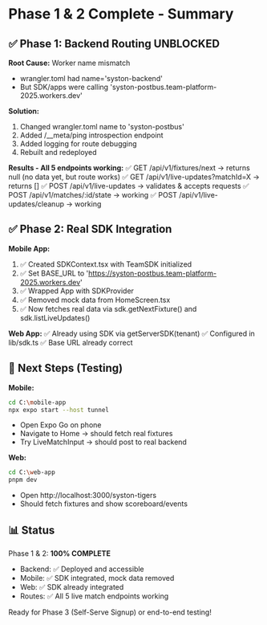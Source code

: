 # Phase 1 & 2 Complete - Summary

## ✅ Phase 1: Backend Routing UNBLOCKED

**Root Cause:** Worker name mismatch
- wrangler.toml had name='syston-backend' 
- But SDK/apps were calling 'syston-postbus.team-platform-2025.workers.dev'

**Solution:**
1. Changed wrangler.toml name to 'syston-postbus'
2. Added /__meta/ping introspection endpoint
3. Added logging for route debugging
4. Rebuilt and redeployed

**Results - All 5 endpoints working:**
✅ GET /api/v1/fixtures/next → returns null (no data yet, but route works)
✅ GET /api/v1/live-updates?matchId=X → returns []
✅ POST /api/v1/live-updates → validates & accepts requests
✅ POST /api/v1/matches/:id/state → working
✅ POST /api/v1/live-updates/cleanup → working

## ✅ Phase 2: Real SDK Integration

**Mobile App:**
1. ✅ Created SDKContext.tsx with TeamSDK initialized
2. ✅ Set BASE_URL to 'https://syston-postbus.team-platform-2025.workers.dev'
3. ✅ Wrapped App with SDKProvider
4. ✅ Removed mock data from HomeScreen.tsx
5. ✅ Now fetches real data via sdk.getNextFixture() and sdk.listLiveUpdates()

**Web App:**
✅ Already using SDK via getServerSDK(tenant)
✅ Configured in lib/sdk.ts
✅ Base URL already correct

## 🧪 Next Steps (Testing)

**Mobile:**
```bash
cd C:\mobile-app
npx expo start --host tunnel
```
- Open Expo Go on phone
- Navigate to Home → should fetch real fixtures
- Try LiveMatchInput → should post to real backend

**Web:**
```bash
cd C:\web-app
pnpm dev
```
- Open http://localhost:3000/syston-tigers
- Should fetch fixtures and show scoreboard/events

## 📊 Status

Phase 1 & 2: **100% COMPLETE**
- Backend: ✅ Deployed and accessible
- Mobile: ✅ SDK integrated, mock data removed
- Web: ✅ SDK already integrated
- Routes: ✅ All 5 live match endpoints working

Ready for Phase 3 (Self-Serve Signup) or end-to-end testing!

